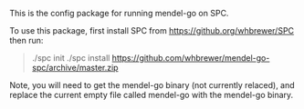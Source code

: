 This is the config package for running mendel-go on SPC.

To use this package, first install SPC from https://github.org/whbrewer/SPC
then run:

> ./spc init
> ./spc install https://github.com/whbrewer/mendel-go-spc/archive/master.zip

Note, you will need to get the mendel-go binary (not currently relaced), and
replace the current empty file called mendel-go with the mendel-go binary.
